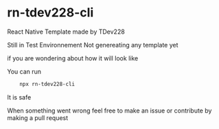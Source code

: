 # rn-tdev228-cli
React Native Template made by TDev228

Still in Test Environnement
Not genereating any template yet


if you are wondering about how it will look like

You can run

```bash
    npx rn-tdev228-cli
```
It is safe

When something went wrong feel free to make an issue or contribute by making a pull request